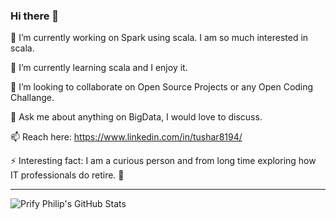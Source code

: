  ### Hi there 👋


 🔭 I’m currently working on Spark using scala. I am so much interested in scala.

🌱 I’m currently learning scala and I enjoy it.

👯 I’m looking to collaborate on Open Source Projects or any Open Coding Challange.

💬 Ask me about anything on BigData, I would love to discuss.

📫 Reach here:  https://www.linkedin.com/in/tushar8194/

⚡ Interesting fact: I am a curious person and from long time exploring how IT professionals do retire. 🤔 





---
![Prify Philip's GitHub Stats](https://github-readme-stats.vercel.app/api?username=tushar8194&hide=["stars"]&show_icons=true)
